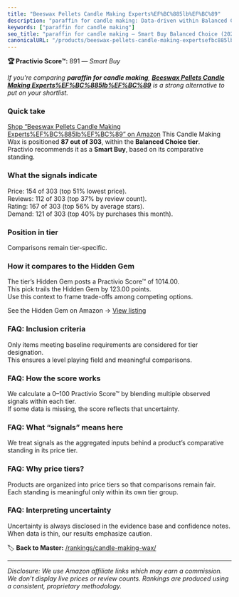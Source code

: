 ```yaml
---
title: "Beeswax Pellets Candle Making Experts%EF%BC%885lb%EF%BC%89"
description: "paraffin for candle making: Data-driven within Balanced Choice ranking using the Practivio Score™. Positioned by quality, value, demand, findability, momentum."
keywords: ["paraffin for candle making"]
seo_title: "paraffin for candle making — Smart Buy Balanced Choice (2025)"
canonicalURL: "/products/beeswax-pellets-candle-making-expertsefbc885lbefbc89-B0DBQH6LD7/"
---
```


**🏆 Practivio Score™:** 891 — _Smart Buy_


*If you're comparing **paraffin for candle making**, **[Beeswax Pellets Candle Making Experts%EF%BC%885lb%EF%BC%89](https://www.amazon.com/dp/B0DBQH6LD7?tag=practivio-20)** is a strong alternative to put on your shortlist.*
### Quick take
[Shop “Beeswax Pellets Candle Making Experts%EF%BC%885lb%EF%BC%89” on Amazon](https://www.amazon.com/dp/B0DBQH6LD7?tag=practivio-20)
This Candle Making Wax is positioned **87 out of 303**, within the **Balanced Choice tier**.  
Practivio recommends it as a **Smart Buy**, based on its comparative standing.

### What the signals indicate
Price: 154 of 303 (top 51% lowest price).  
Reviews: 112 of 303 (top 37% by review count).  
Rating: 167 of 303 (top 56% by average stars).  
Demand: 121 of 303 (top 40% by purchases this month).

### Position in tier
Comparisons remain tier-specific.

### How it compares to the Hidden Gem
The tier’s Hidden Gem posts a Practivio Score™ of 1014.00.  
This pick trails the Hidden Gem by 123.00 points.  
Use this context to frame trade-offs among competing options.  

See the Hidden Gem on Amazon → [View listing](https://www.amazon.com/dp/B07YNW3GC2?tag=practivio-20)

### FAQ: Inclusion criteria
Only items meeting baseline requirements are considered for tier designation.  
This ensures a level playing field and meaningful comparisons.

### FAQ: How the score works
We calculate a 0–100 Practivio Score™ by blending multiple observed signals within each tier.  
If some data is missing, the score reflects that uncertainty.

### FAQ: What “signals” means here
We treat signals as the aggregated inputs behind a product’s comparative standing in its price tier.

### FAQ: Why price tiers?
Products are organized into price tiers so that comparisons remain fair.  
Each standing is meaningful only within its own tier group.

### FAQ: Interpreting uncertainty
Uncertainty is always disclosed in the evidence base and confidence notes.  
When data is thin, our results emphasize caution.


🏷️ **Back to Master:** [/rankings/candle-making-wax/](/rankings/candle-making-wax/)

---
_Disclosure: We use Amazon affiliate links which may earn a commission. We don’t display live prices or review counts. Rankings are produced using a consistent, proprietary methodology._
